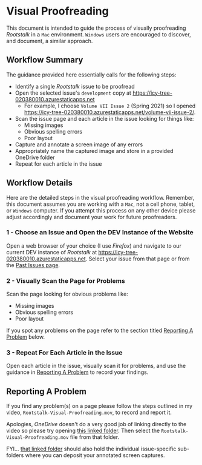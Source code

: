 # Visual Proofreading

This document is intended to guide the process of visually proofreading _Rootstalk_ in a `Mac` environment. `Windows` users are encouraged to discover, and document, a similar approach.

## Workflow Summary

The guidance provided here essentially calls for the following steps:

  - Identify a single _Rootstalk_ issue to be proofread  
  - Open the selected issue's `development` copy at https://icy-tree-020380010.azurestaticapps.net  
    - For example, I choose `Volume VII Issue 2` (Spring 2021) so I opened https://icy-tree-020380010.azurestaticapps.net/volume-vii-issue-2/.  
  - Scan the issue page and each article in the issue looking for things like:  
    - Missing images  
    - Obvious spelling errors  
    - Poor layout  
  - Capture and annotate a screen image of any errors  
  - Appropriately name the captured image and store in a provided OneDrive folder  
  - Repeat for each article in the issue  

## Workflow Details

Here are the detailed steps in the visual proofreading workflow.  Remember, this document assumes you are working with a `Mac`, not a cell phone, tablet, or `Windows` computer.  If you attempt this process on any other device please adjust accordingly and document your work for future proofreaders.

### 1 - Choose an Issue and Open the DEV Instance of the Website

Open a web browser of your choice (I use _Firefox_) and navigate to our current DEV instance of _Rootstalk_ at https://icy-tree-020380010.azurestaticapps.net.  Select your issue from that page or from the [Past Issues page](https://icy-tree-020380010.azurestaticapps.net/past-issues/).

### 2 - Visually Scan the Page for Problems

Scan the page looking for obvious problems like:  
  - Missing images  
  - Obvious spelling errors  
  - Poor layout  

If you spot any problems on the page refer to the section titled [Reporting A Problem](#reporting-a-problem) below.

### 3 - Repeat For Each Article in the Issue

Open each article in the issue, visually scan it for problems, and use the guidance in [Reporting A Problem](#reporting-a-problem) to record your findings.

## Reporting A Problem

If you find any problem(s) on a page please follow the steps outlined in my video, `Rootstalk-Visual-Proofreading.mov`, to record and report it.  

Apologies, _OneDrive_ doesn't do a very good job of linking directly to the video so please try opening [this linked folder](https://grinco-my.sharepoint.com/:f:/g/personal/mcfatem_grinnell_edu/ErpnP02BTBNEo0zyanpZhPcBmZrDfL0ZEXXRkO4xSZKidA?e=IkGUOP).  Then select the `Rootstalk-Visual-Proofreading.mov` file from that folder.

FYI... [that linked folder](https://grinco-my.sharepoint.com/:f:/g/personal/mcfatem_grinnell_edu/ErpnP02BTBNEo0zyanpZhPcBmZrDfL0ZEXXRkO4xSZKidA?e=IkGUOP) should also hold the individual issue-specific sub-folders where you can deposit your annotated screen captures.
